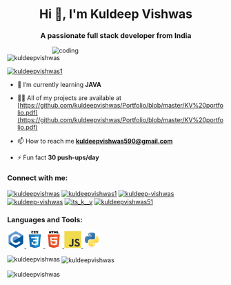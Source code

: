 <h1 align="center">Hi 👋, I'm Kuldeep Vishwas</h1>
<h3 align="center">A passionate full stack developer from India</h3>

<img align="right" alt="coding" width="400" src="https://miro.medium.com/max/1360/0*7Q3yvSIv_t0ioJ-Z.gif">

<p align="left"> <img src="https://komarev.com/ghpvc/?username=kuldeepvishwas&label=Profile%20views&color=0e75b6&style=flat" alt="kuldeepvishwas" /> </p>

<p align="left"> <a href="https://twitter.com/kuldeepvishwas1" target="blank"><img src="https://img.shields.io/twitter/follow/kuldeepvishwas1?logo=twitter&style=for-the-badge" alt="kuldeepvishwas1" /></a> </p>

- 🌱 I’m currently learning **JAVA**

- 👨‍💻 All of my projects are available at [https://github.com/kuldeepvishwas/Portfolio/blob/master/KV%20portfolio.pdf](https://github.com/kuldeepvishwas/Portfolio/blob/master/KV%20portfolio.pdf)

- 📫 How to reach me **kuldeepvishwas590@gmail.com**

- ⚡ Fun fact **30 push-ups/day**

<h3 align="left">Connect with me:</h3>
<p align="left">
<a href="https://codepen.io/kuldeepvishwas" target="blank"><img align="center" src="https://raw.githubusercontent.com/rahuldkjain/github-profile-readme-generator/master/src/images/icons/Social/codepen.svg" alt="kuldeepvishwas" height="30" width="40" /></a>
<a href="https://twitter.com/kuldeepvishwas1" target="blank"><img align="center" src="https://raw.githubusercontent.com/rahuldkjain/github-profile-readme-generator/master/src/images/icons/Social/twitter.svg" alt="kuldeepvishwas1" height="30" width="40" /></a>
<a href="https://linkedin.com/in/kuldeep-vishwas" target="blank"><img align="center" src="https://raw.githubusercontent.com/rahuldkjain/github-profile-readme-generator/master/src/images/icons/Social/linked-in-alt.svg" alt="kuldeep-vishwas" height="30" width="40" /></a>
<a href="https://stackoverflow.com/users/kuldeep-vishwas" target="blank"><img align="center" src="https://raw.githubusercontent.com/rahuldkjain/github-profile-readme-generator/master/src/images/icons/Social/stack-overflow.svg" alt="kuldeep-vishwas" height="30" width="40" /></a>
<a href="https://instagram.com/its_k__v" target="blank"><img align="center" src="https://raw.githubusercontent.com/rahuldkjain/github-profile-readme-generator/master/src/images/icons/Social/instagram.svg" alt="its_k__v" height="30" width="40" /></a>
<a href="https://www.hackerrank.com/kuldeepvishwas51" target="blank"><img align="center" src="https://raw.githubusercontent.com/rahuldkjain/github-profile-readme-generator/master/src/images/icons/Social/hackerrank.svg" alt="kuldeepvishwas51" height="30" width="40" /></a>
</p>

<h3 align="left">Languages and Tools:</h3>
<p align="left"> <a href="https://www.cprogramming.com/" target="_blank" rel="noreferrer"> <img src="https://raw.githubusercontent.com/devicons/devicon/master/icons/c/c-original.svg" alt="c" width="40" height="40"/> </a> <a href="https://www.w3schools.com/css/" target="_blank" rel="noreferrer"> <img src="https://raw.githubusercontent.com/devicons/devicon/master/icons/css3/css3-original-wordmark.svg" alt="css3" width="40" height="40"/> </a> <a href="https://www.w3.org/html/" target="_blank" rel="noreferrer"> <img src="https://raw.githubusercontent.com/devicons/devicon/master/icons/html5/html5-original-wordmark.svg" alt="html5" width="40" height="40"/> </a> <a href="https://developer.mozilla.org/en-US/docs/Web/JavaScript" target="_blank" rel="noreferrer"> <img src="https://raw.githubusercontent.com/devicons/devicon/master/icons/javascript/javascript-original.svg" alt="javascript" width="40" height="40"/> </a> <a href="https://www.python.org" target="_blank" rel="noreferrer"> <img src="https://raw.githubusercontent.com/devicons/devicon/master/icons/python/python-original.svg" alt="python" width="40" height="40"/> </a> </p>

<p><img align="left" src="https://github-readme-stats.vercel.app/api/top-langs?username=kuldeepvishwas&show_icons=true&locale=en&layout=compact" alt="kuldeepvishwas" /></p>

<p>&nbsp;<img align="center" src="https://github-readme-stats.vercel.app/api?username=kuldeepvishwas&show_icons=true&locale=en" alt="kuldeepvishwas" /></p>

<p><img align="center" src="https://github-readme-streak-stats.herokuapp.com/?user=kuldeepvishwas&" alt="kuldeepvishwas" /></p>
